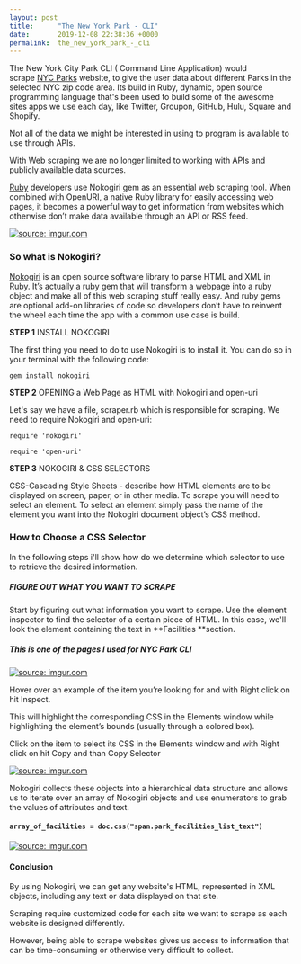 ```yaml
---
layout: post
title:      "The New York Park - CLI"
date:       2019-12-08 22:38:36 +0000
permalink:  the_new_york_park_-_cli
---
```



The New York City Park CLI ( Command Line Application) would scrape [NYC Parks](https://www.nycgovparks.org/) website, to give the user data about different Parks in the selected NYC zip code area. Its build in Ruby, dynamic, open source programming language that's  been used to build some of the awesome sites apps we use each day, like Twitter, Groupon, GitHub, Hulu, Square and Shopify.  

Not all of the data we might be interested in using to program is available to use through APIs. 

With Web scraping we are no longer limited to working with APIs and publicly available data sources.

[Ruby](https://www.ruby-lang.org/en) developers use Nokogiri gem as an essential web scraping tool. When combined with OpenURI, a native Ruby library for easily accessing web pages, it becomes a powerful way to get information from websites which otherwise don’t make data available through an API or RSS feed.

<a href="https://imgur.com/HYEi8db"><img src="https://i.imgur.com/HYEi8dbl.png" title="source: imgur.com" /></a>

### So what is Nokogiri? 
[Nokogiri](https://nokogiri.org/) is an open source software library to parse HTML and XML in Ruby. It’s actually a ruby gem that will transform a webpage into a ruby object and make all of this web scraping stuff really easy. And ruby gems are optional add-on libraries of code so developers don’t have to reinvent the wheel each time the app with a common use case is build.

**STEP 1**
INSTALL NOKOGIRI

The first thing you need to do to use Nokogiri is to install it. You can do so in your terminal with the following code:

`gem install nokogiri`

**STEP 2**
OPENING a Web Page as HTML with Nokogiri and open-uri

Let's say we have a file, scraper.rb which is responsible for scraping. We need to require Nokogiri and open-uri:

```
require 'nokogiri'
```

```
require 'open-uri'
```

**STEP 3**
NOKOGIRI & CSS SELECTORS

CSS-Cascading Style Sheets - describe how HTML elements are to be displayed on screen, paper, or in other media.
To scrape you will need to select an element. To select an element simply pass the name of the element you want into the Nokogiri document object’s CSS method.
### How to Choose a CSS Selector 
In the following steps i'll show how do we determine which selector to use to retrieve the desired information.
##### FIGURE OUT WHAT YOU WANT TO SCRAPE

Start by figuring out what information you want to scrape. Use the element inspector to find the selector of a certain piece of HTML. In this case, we'll look the element containing the text in **Facilities **section.

##### This is one of the pages I used for NYC Park CLI 

<a href="https://imgur.com/4xJCSyB"><img src="https://i.imgur.com/4xJCSyBl.png" title="source: imgur.com" /></a> 


Hover over an example of the item you’re looking for and with Right click on hit Inspect. 

This will highlight the corresponding CSS in the Elements window while highlighting the element’s bounds (usually through a colored box). 

Click on the item to select its CSS in the Elements window and with Right click on hit Copy and than Copy Selector


<a href="https://imgur.com/LpwKOBg"><img src="https://i.imgur.com/LpwKOBgl.png" title="source: imgur.com" /></a>


Nokogiri collects these objects into a hierarchical data structure and allows us to iterate over an array of Nokogiri objects and use enumerators to grab the values of attributes and text.

#### `array_of_facilities = doc.css("span.park_facilities_list_text")`


<a href="https://imgur.com/c4gLX3e"><img src="https://i.imgur.com/c4gLX3el.png" title="source: imgur.com" /></a>

#### Conclusion
By using Nokogiri, we can get any website's HTML, represented in XML objects, including any text or data displayed on that site. 

Scraping require customized code for each site we want to scrape as each website is designed differently.

However, being able to scrape websites gives us access to information that can be time-consuming or otherwise very difficult to collect. 


